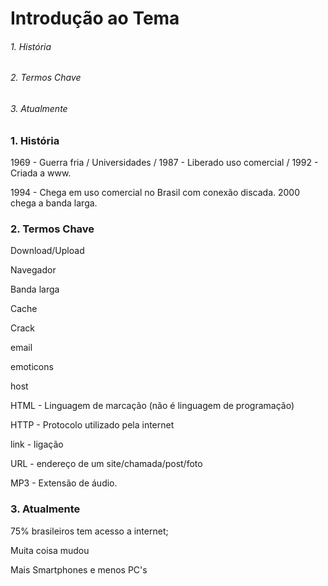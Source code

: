 # Introdução ao Tema

###### 1. História

###### 2. Termos Chave

###### 3. Atualmente

### 1. História

1969 - Guerra fria / Universidades / 1987 - Liberado uso comercial / 1992 - Criada a www.

1994 - Chega em uso comercial no Brasil com conexão discada. 2000 chega a banda larga.

### 2. Termos Chave

Download/Upload

Navegador

Banda larga

Cache

Crack

email

emoticons

host

HTML - Linguagem de marcação (não é linguagem de programação)

HTTP - Protocolo utilizado pela internet

link - ligação

URL - endereço de um site/chamada/post/foto

MP3 - Extensão de áudio.

### 3. Atualmente

75% brasileiros tem acesso a internet;

Muita coisa mudou

Mais Smartphones e menos PC's

